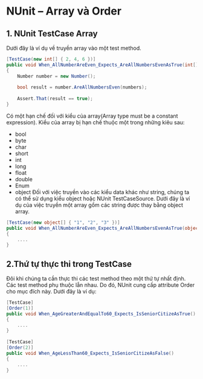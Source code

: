 NUnit – Array và Order
=====================
## 1. NUnit TestCase Array
Dưới đây là ví dụ về truyền array vào một test method.
```csharp
[TestCase(new int[] { 2, 4, 6 })]
public void When_AllNumberAreEven_Expects_AreAllNumbersEvenAsTrue(int[] numbers)
{
    Number number = new Number();
 
    bool result = number.AreAllNumbersEven(numbers);
 
    Assert.That(result == true);
}
```
Có một hạn chế đối với kiểu của array(Array type must be a constant expression). Kiểu của array bị hạn chế thuộc một trong những kiêu sau:
- bool
- byte
- char
- short
- int
- long
- float
- double
- Enum
- object
Đối với việc truyền vào các kiểu data khác như string, chúng ta có thể sử dụng kiểu object hoặc NUnit TestCaseSource. 
Dưới đây là ví dụ của việc truyền một array gồm các string được thay bằng object array.
```csharp
[TestCase(new object[] { "1", "2", "3" })]
public void When_AllNumberAreEven_Expects_AreAllNumbersEvenAsTrue(object[] numbers)
{
    ....
}
```

## 2.Thứ tự thực thi trong TestCase
Đôi khi chúng ta cần thực thi các test method theo một thứ tự nhất định. Các test method phụ thuộc lẫn nhau. Do đó, NUnit cung cấp attribute Order cho mục đích này. Dưới đây là ví dụ:
```csharp
[TestCase]
[Order(1)]
public void When_AgeGreaterAndEqualTo60_Expects_IsSeniorCitizeAsTrue()
{
    ....
}
 
[TestCase]
[Order(2)]
public void When_AgeLessThan60_Expects_IsSeniorCitizeAsFalse()
{
    ....
}
```
